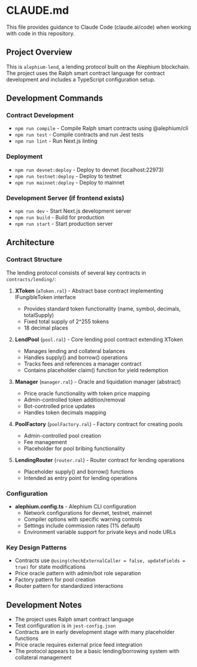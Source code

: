 # CLAUDE.md

This file provides guidance to Claude Code (claude.ai/code) when working with code in this repository.

## Project Overview

This is `alephium-lend`, a lending protocol built on the Alephium blockchain. The project uses the Ralph smart contract language for contract development and includes a TypeScript configuration setup.

## Development Commands

### Contract Development
- `npm run compile` - Compile Ralph smart contracts using @alephium/cli
- `npm run test` - Compile contracts and run Jest tests
- `npm run lint` - Run Next.js linting

### Deployment
- `npm run devnet:deploy` - Deploy to devnet (localhost:22973)
- `npm run testnet:deploy` - Deploy to testnet
- `npm run mainnet:deploy` - Deploy to mainnet

### Development Server (if frontend exists)
- `npm run dev` - Start Next.js development server
- `npm run build` - Build for production
- `npm run start` - Start production server

## Architecture

### Contract Structure
The lending protocol consists of several key contracts in `contracts/lending/`:

1. **XToken** (`aToken.ral`) - Abstract base contract implementing IFungibleToken interface
   - Provides standard token functionality (name, symbol, decimals, totalSupply)
   - Fixed total supply of 2^255 tokens
   - 18 decimal places

2. **LendPool** (`pool.ral`) - Core lending pool contract extending XToken
   - Manages lending and collateral balances
   - Handles supply() and borrow() operations
   - Tracks fees and references a manager contract
   - Contains placeholder claim() function for yield redemption

3. **Manager** (`manager.ral`) - Oracle and liquidation manager (abstract)
   - Price oracle functionality with token price mapping
   - Admin-controlled token addition/removal
   - Bot-controlled price updates
   - Handles token decimals mapping

4. **PoolFactory** (`poolFactory.ral`) - Factory contract for creating pools
   - Admin-controlled pool creation
   - Fee management
   - Placeholder for pool bribing functionality

5. **LendingRouter** (`router.ral`) - Router contract for lending operations
   - Placeholder supply() and borrow() functions
   - Intended as entry point for lending operations

### Configuration
- **alephium.config.ts** - Alephium CLI configuration
  - Network configurations for devnet, testnet, mainnet
  - Compiler options with specific warning controls
  - Settings include commission rates (1% default)
  - Environment variable support for private keys and node URLs

### Key Design Patterns
- Contracts use `@using(checkExternalCaller = false, updateFields = true)` for state modifications
- Price oracle pattern with admin/bot role separation
- Factory pattern for pool creation
- Router pattern for standardized interactions

## Development Notes

- The project uses Ralph smart contract language
- Test configuration is in `jest-config.json`
- Contracts are in early development stage with many placeholder functions
- Price oracle requires external price feed integration
- The protocol appears to be a basic lending/borrowing system with collateral management